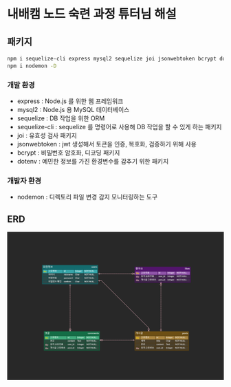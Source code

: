 # 내배캠 노드 숙련 과정 튜터님 해설

## 패키지

```bash
npm i sequelize-cli express mysql2 sequelize joi jsonwebtoken bcrypt dotenv
npm i nodemon -D
```

### 개발 환경

- express : Node.js 를 위한 웹 프레임워크
- mysql2 : Node.js 용 MySQL 데이터베이스
- sequelize : DB 작업을 위한 ORM
- sequelize-cli : sequelize 를 명령어로 사용해 DB 작업을 할 수 있게 하는 패키지
- joi : 유효성 검사 패키지
- jsonwebtoken : jwt 생성해서 토큰을 인증, 복호화, 검증하기 위해 사용
- bcrypt : 비밀번호 암호화, 디코딩 패키지
- dotenv : 예민한 정보를 가진 환경변수를 감추기 위한 패키지

### 개발자 환경

- nodemon : 디렉토리 파일 변경 감지 모니터링하는 도구

## ERD

![erd](./src/static/images/node_intermediate_erd.png)
